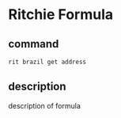 # Ritchie Formula

## command

```bash
rit brazil get address
```

## description

description of formula
